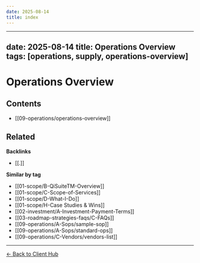 ```yaml
---
date: 2025-08-14
title: index
---
```

---
date: 2025-08-14
title: Operations Overview
tags: [operations, supply, operations-overview]
---
# Operations Overview

<!-- AUTO-TOC:START -->

## Contents
- [[09-operations/operations-overview]]

<!-- AUTO-TOC:END -->


<!-- RELATED:START -->

## Related
**Backlinks**
- [[.]]

**Similar by tag**
- [[01-scope/B-QiSuiteTM-Overview]]
- [[01-scope/C-Scope-of-Services]]
- [[01-scope/D-What-I-Do]]
- [[01-scope/H-Case Studies & Wins]]
- [[02-investment/A-Investment-Payment-Terms]]
- [[03-roadmap-strategies-faqs/C-FAQs]]
- [[09-operations/A-Sops/sample-sop]]
- [[09-operations/A-Sops/standard-ops]]
- [[09-operations/C-Vendors/vendors-list]]

<!-- RELATED:END -->


















---
[← Back to Client Hub](https://www.builtbyrays.com/Client-Vault/portal)